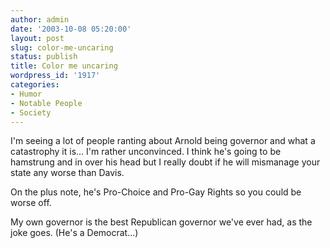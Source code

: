 ```yaml
---
author: admin
date: '2003-10-08 05:20:00'
layout: post
slug: color-me-uncaring
status: publish
title: Color me uncaring
wordpress_id: '1917'
categories:
- Humor
- Notable People
- Society
---
```

I'm seeing a lot of people ranting about Arnold being governor and what a catastrophy it is... I'm rather unconvinced. I think he's going to be hamstrung and in over his head but I really doubt if he will mismanage your state any worse than Davis.

On the plus note, he's Pro-Choice and Pro-Gay Rights so you could be worse off.

My own governor is the best Republican governor we've ever had, as the joke goes. (He's a Democrat...)

